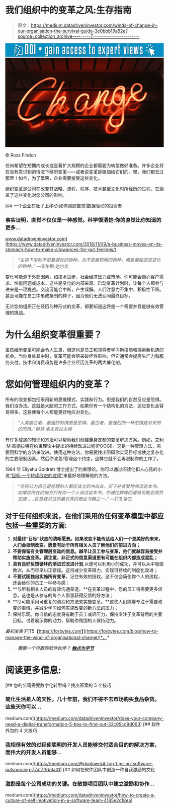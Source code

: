 # 我们组织中的变革之风:生存指南

> 原文：<https://medium.datadriveninvestor.com/winds-of-change-in-our-organisation-the-survival-guide-3e0bbb19a52e?source=collection_archive---------7----------------------->

[![](img/fb6eee04d627b6559d086650bccd1694.png)](http://www.track.datadriveninvestor.com/1B9E)![](img/38c313e999981e012280ff339fc9f228.png)

© Ross Findon

任何希望在短期内成长或显著扩大规模的企业都需要为转型做好准备。许多企业将在没有意识到的情况下经历变革——或者说变革是强加给它们的。嘿，我们都去过那里！如今，为了繁荣，企业需要接受这些变化。

组织变革是公司在改变其战略、流程、程序、技术甚至文化时所经历的过程。它涵盖了这些变化对您公司的影响。

[](https://www.datadriveninvestor.com/2018/11/09/a-business-moves-on-its-stomach-how-to-make-allowances-for-gut-feelings/) [## 一个企业在肚子上移动:如何照顾直觉|数据驱动的投资者

### 事实证明，直觉不仅仅是一种感觉。科学很清楚:你的直觉比你知道的更多…

www.datadriveninvestor.com](https://www.datadriveninvestor.com/2018/11/09/a-business-moves-on-its-stomach-how-to-make-allowances-for-gut-feelings/) 

> *“生存下来的不是最强壮的物种，也不是最聪明的物种，而是最能适应变化的物种。”* —查尔斯·达尔文

变化可能源于外部因素，如技术进步、社会经济压力或市场。你可能会担心客户需求、性能问题或成本。这些是变化的内部来源。启动变革计划时，让每个人都参与进来是一项挑战。交流可能会中断，产生误解。人们注意力不集中，积极性下降。甚至可能在员工中形成抵制的种子，因为他们无法认同最终目标。

无论您的组织正在经历何种形式的变革，都要知道这将是一个需要并且能够有效管理的挑战。

# **为什么组织变革很重要？**

虽然经历变革可能会令人生畏，但这也是员工和领导者学习新技能和探索新机遇的机会。当你身处其中时，变革可能会带来破坏性影响，但它通常会提高生产力和服务交付。技术和消费趋势是许多企业经历变革的两大催化剂。

# 您如何管理组织内的变革？

所有的改变都包括采用新的思维模式、实践和行为。但是我们的自然反应是恐惧。我们没办法。这就是大脑的工作方式。如果你有一个结构化的方法，适应变化会容易得多。这将使每个人都能更好地应对变化。

> *“人类最古老、最强烈的情感是恐惧，最古老、最强烈的一种恐惧是对未知的恐惧。”赫普·洛夫克拉夫特*

有许多成熟的知识和方法可以帮助我们创建量身定制的变革解决方案。例如，艾利·M·高德拉特在约束理论中提出的持续改进过程(POOGI)。这是一种管理方法，需要用科学的方法来改进。使用这种方法，你需要找出阻碍你实现目标或使之复杂化的主要限制因素。然后你改善/管理这个约束，这样它就不会再限制你的工作了。

1984 年 Eliyahu Goldratt 博士提出了约束理论。你可以通过阅读他扣人心弦的小说[“目标:一个持续改进的过程”](https://www.amazon.com/Goal-Process-Ongoing-Improvement/dp/0884271951)来最好地理解他的方法。

> *“任何认为自己是经理的人都应该立刻冲出去，买下并贪婪地阅读这本书。如果你所在的地方只有你一个人读过这本书，你通往巅峰的道路可能会突然加速……这是我见过的最优秀的商业书籍之一。”* —打孔杂志

## **对于任何组织来说，在他们采用的任何变革模型中都应包括一些重要的方面:**

1.  **对最终“目标”状态的清晰愿景。如果改变不能传达给人们一个更美好的未来，人们会抵制改变。愿景有助于所有相关人员了解他们的前进方向；**
2.  **不要保留有关管理层变动的信息。越早让员工参与变革，他们就越容易接受并帮助实施变革。请注意，非正式的信息渠道更有可能在组织内部造成混乱；**
3.  **具有良好反馈循环的渐进式改进计划**,以便可以利用小的成功，并可以从中吸取教训，从而尽早纠正错误。这将减少变革阻力，实现可持续的制度化改进；
4.  **不要试图独自实施所有变革**，记住有效的授权。这不仅会简化你个人的流程，还会给你的员工一种参与感；
5.  **与所有相关人员的有效沟通渠道。**在变革过程中，您的员工将需要更多信息。这也是从参与的每个人那里获得反馈的好方法；
6.  **尽可能采用可重复的流程和方法来实施变革。**这使人们能够专注于需要改变的事情，并减少学习如何实施改变的新方法的压力；
7.  保持乐观。你自信的态度将有助于员工减轻压力，保持专注于变革背后的主要目标。试着展示你的动力，帮助你周围的人保持动力。

*最初发表于*[T5【https://forbytes.com】](https://forbytes.com/blog/how-to-manage-the-wind-of-organisational-change/)*。*

> ***需要一个可靠的软件伙伴？*** [***触点为字节***](https://forbytes.com/contact/?source=post_page---------------------------)

# 阅读更多信息:

[](https://medium.com/datadriveninvestor/does-your-company-need-a-digital-transformation-5-tips-to-find-out-33c95cd9d063) [## 您的公司需要数字化转型吗？找出答案的 5 个技巧

### 简化生活是人的天性。几十年前，我们不得不去市场购买食品杂货。这些天你可以…

medium.com](https://medium.com/datadriveninvestor/does-your-company-need-a-digital-transformation-5-tips-to-find-out-33c95cd9d063) [](https://medium.com/@donlowe/4-top-tips-on-software-outsourcing-77af7f9b3a01) [## 软件外包的 4 大技巧

### 我相信有效的过程使聪明的开发人员能够交付适合目的的解决方案，而伟大的开发人员能够…

medium.com](https://medium.com/@donlowe/4-top-tips-on-software-outsourcing-77af7f9b3a01) [](https://medium.com/datadriveninvestor/how-to-create-a-culture-of-self-motivation-in-a-software-team-4165e2c18ea) [## 如何在软件团队中创造一种自我激励的文化

### 激励是每个公司成功的关键。在敏捷项目团队中建立激励和协作…

medium.com](https://medium.com/datadriveninvestor/how-to-create-a-culture-of-self-motivation-in-a-software-team-4165e2c18ea)